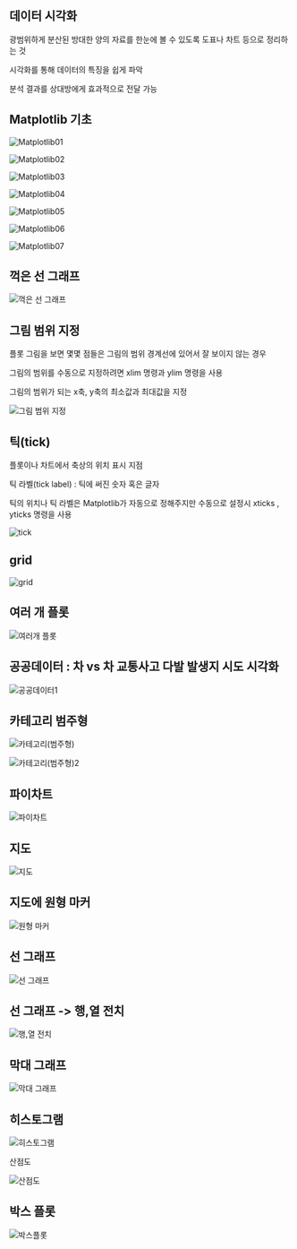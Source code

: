 ## 데이터 시각화

광범위하게 분산된 방대한 양의 자료를 한눈에 볼 수 있도록 도표나 차트 등으로 정리하는 것

시각화를 통해 데이터의 특징을 쉽게 파악

분석 결과를 상대방에게 효과적으로 전달 가능

## Matplotlib 기초

![Matplotlib01](https://github.com/Leegyeongseob/Data-visualization/assets/67867076/cb051580-8506-4218-80a5-90708e7da269)

![Matplotlib02](https://github.com/Leegyeongseob/Data-visualization/assets/67867076/2bc76eff-ef0f-4bc4-9f0a-60602173f946)

![Matplotlib03](https://github.com/Leegyeongseob/Data-visualization/assets/67867076/ac18ba23-c208-4487-8ce4-d4b426f6caaf)

![Matplotlib04](https://github.com/Leegyeongseob/Data-visualization/assets/67867076/4d1a6efa-73ba-40c5-a8c1-0d20b13b9af9)

![Matplotlib05](https://github.com/Leegyeongseob/Data-visualization/assets/67867076/0f818f71-b611-4e31-9091-60f92a36054e)

![Matplotlib06](https://github.com/Leegyeongseob/Data-visualization/assets/67867076/c2685917-7c71-45e6-b558-506790aa39ef)

![Matplotlib07](https://github.com/Leegyeongseob/Data-visualization/assets/67867076/9bb38105-f45b-495b-b91c-3848d013a033)

## 꺽은 선 그래프

![꺽은 선 그래프](https://github.com/Leegyeongseob/Data-visualization/assets/67867076/d8a9fd53-f02e-4a73-8398-15a7f97d921f)

## 그림 범위 지정

플롯 그림을 보면 몇몇 점들은 그림의 범위 경계선에 있어서 잘 보이지 않는 경우

그림의 범위를 수동으로 지정하려면 xlim 명령과 ylim 명령을 사용

그림의 범위가 되는 x축, y축의 최소값과 최대값을 지정

![그림 범위 지정](https://github.com/Leegyeongseob/Data-visualization/assets/67867076/e716c716-f6a9-4638-a32d-cbc3952d2551)

## 틱(tick)

플롯이나 차트에서 축상의 위치 표시 지점

틱 라벨(tick label) : 틱에 써진 숫자 혹은 글자

틱의 위치나 틱 라벨은 Matplotlib가 자동으로 정해주지만 수동으로 설정시 xticks , yticks 명령을 사용

![tick](https://github.com/Leegyeongseob/Data-visualization/assets/67867076/9c368cda-20bf-4beb-8881-adae13206cf1)

## grid

![grid](https://github.com/Leegyeongseob/Data-visualization/assets/67867076/e6d1aa66-8e3b-4903-96cf-b159f8eed9ae)

## 여러 개 플롯

![여러개 플롯](https://github.com/Leegyeongseob/Data-visualization/assets/67867076/7eedcc4d-ad04-4142-aecf-1ec318d6595f)

## 공공데이터 : 차 vs 차 교통사고 다발 발생지 시도 시각화

![공공데이터1](https://github.com/Leegyeongseob/Data-visualization/assets/67867076/58ac36b7-e175-4169-9f3b-d1e263d7e18c)

## 카테고리 범주형

![카테고리(범주형)](https://github.com/Leegyeongseob/Data-visualization/assets/67867076/e9a65641-fc91-4737-bd59-2ee04b3f9adc)

![카테고리(범주형)2](https://github.com/Leegyeongseob/Data-visualization/assets/67867076/2ffc4b11-49d7-4bdd-a8fa-6f4d6821c838)

## 파이차트

![파이차트](https://github.com/Leegyeongseob/Data-visualization/assets/67867076/0d8a7ab9-d8c1-432d-9220-0d7beea1d7e0)

## 지도

![지도](https://github.com/Leegyeongseob/Data-visualization/assets/67867076/3bb74e94-6d61-42af-843d-285053e1eac8)

## 지도에 원형 마커

![원형 마커](https://github.com/Leegyeongseob/Data-visualization/assets/67867076/a856d37b-bc11-410f-9be7-64c777e284aa)

## 선 그래프

![선 그래프](https://github.com/Leegyeongseob/Data-visualization/assets/67867076/d46ef3e4-b119-4d46-8f45-eef8dee6062d)

## 선 그래프 -> 행,열 전치

![행,열 전치](https://github.com/Leegyeongseob/Data-visualization/assets/67867076/1ef6a790-f76d-4813-8710-6826c2501ab3)

## 막대 그래프

![막대 그래프](https://github.com/Leegyeongseob/Data-visualization/assets/67867076/be2a5a1a-8dd1-4f17-9bc6-07b3676a647a)

## 히스토그램

![히스토그램](https://github.com/Leegyeongseob/Data-visualization/assets/67867076/37dc968c-f1a1-4c86-b94a-80a2f21d4c1d)

산점도

![산점도](https://github.com/Leegyeongseob/Data-visualization/assets/67867076/e7c1f12c-7896-4648-a493-16e7f94f61ec)

## 박스 플롯

![박스플롯](https://github.com/Leegyeongseob/Data-visualization/assets/67867076/201ee9fe-e616-4f53-9e72-879736961d6a)
